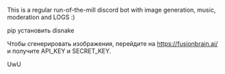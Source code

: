 This is a regular run-of-the-mill discord bot with image generation, music, moderation and LOGS :)

pip установить disnake

Чтобы сгенерировать изображения, перейдите на https://fusionbrain.ai/ и получите API_KEY и SECRET_KEY.

UwU
